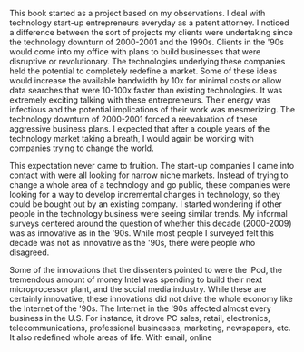 
This book started as a project based on my observations. I deal with technology start-up entrepreneurs everyday as a patent attorney. I noticed a difference between the sort of projects my clients were undertaking since the technology downturn of 2000-2001 and the 1990s. Clients in the '90s would come into my office with plans to build businesses that were disruptive or revolutionary. The technologies underlying these companies held the potential to completely redefine a market. Some of these ideas would increase the available bandwidth by 10x for minimal costs or allow data searches that were 10-100x faster than existing technologies. It was extremely exciting talking with these entrepreneurs. Their energy was infectious and the potential implications of their work was mesmerizing. The technology downturn of 2000-2001 forced a reevaluation of these aggressive business plans. I expected that after a couple years of the technology market taking a breath, I would again be working with companies trying to change the world.

This expectation never came to fruition. The start-up companies I came into contact with were all looking for narrow niche markets. Instead of trying to change a whole area of a technology and go public, these companies were looking for a way to develop incremental changes in technology, so they could be bought out by an existing company. I started wondering if other people in the technology business were seeing similar trends. My informal surveys centered around the question of whether this decade (2000-2009) was as innovative as in the '90s. While most people I surveyed felt this decade was not as innovative as the '90s, there were people who disagreed.

Some of the innovations that the dissenters pointed to were the iPod, the tremendous amount of money Intel was spending to build their next microprocessor plant, and the social media industry. While these are certainly innovative, these innovations did not drive the whole economy like the Internet of the '90s. The Internet in the '90s affected almost every business in the U.S. For instance, it drove PC sales, retail, electronics, telecommunications, professional businesses, marketing, newspapers, etc. It also redefined whole areas of life. With email, online